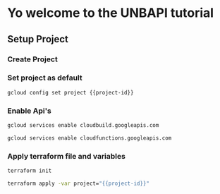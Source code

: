 # Yo welcome to the UNBAPI tutorial

<walkthrough-tutorial-duration duration=5></walkthrough-tutorial-duration>

## Setup Project

### Create Project

<walkthrough-project-billing-setup></walkthrough-project-billing-setup>

### Set project as default

``` bash
gcloud config set project {{project-id}}
```

### Enable Api's

```` bash
gcloud services enable cloudbuild.googleapis.com
````

```` bash
gcloud services enable cloudfunctions.googleapis.com
````

### Apply terraform file and variables

``` bash
terraform init
```

``` bash
terraform apply -var project="{{project-id}}"
```